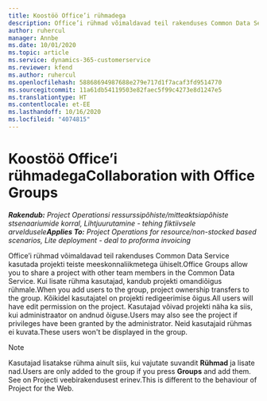 ```yaml
---
title: Koostöö Office’i rühmadega
description: Office’i rühmad võimaldavad teil rakenduses Common Data Service kasutada projekti teiste meeskonnaliikmetega ühiselt.
author: ruhercul
manager: Annbe
ms.date: 10/01/2020
ms.topic: article
ms.service: dynamics-365-customerservice
ms.reviewer: kfend
ms.author: ruhercul
ms.openlocfilehash: 58868694987688e279e717d1f7acaf3fd9514770
ms.sourcegitcommit: 11a61db54119503e82faec5f99c4273e8d1247e5
ms.translationtype: HT
ms.contentlocale: et-EE
ms.lasthandoff: 10/16/2020
ms.locfileid: "4074815"
---
```

# <a name="collaboration-with-office-groups"></a><span data-ttu-id="4a50c-103">Koostöö Office’i rühmadega</span><span class="sxs-lookup"><span data-stu-id="4a50c-103">Collaboration with Office Groups</span></span>

<span data-ttu-id="4a50c-104">_**Rakendub:** Project Operationsi ressurssipõhiste/mitteaktsiapõhiste stsenaariumide korral,  Lihtjuurutamine - tehing fiktiivsele arveldusele_</span><span class="sxs-lookup"><span data-stu-id="4a50c-104">_**Applies To:** Project Operations for resource/non-stocked based scenarios, Lite deployment - deal to proforma invoicing_</span></span>

<span data-ttu-id="4a50c-105">Office’i rühmad võimaldavad teil rakenduses Common Data Service kasutada projekti teiste meeskonnaliikmetega ühiselt.</span><span class="sxs-lookup"><span data-stu-id="4a50c-105">Office Groups allow you to share a project with other team members in the Common Data Service.</span></span> <span data-ttu-id="4a50c-106">Kui lisate rühma kasutajad, kandub projekti omandiõigus rühmale.</span><span class="sxs-lookup"><span data-stu-id="4a50c-106">When you add users to the group, project ownership transfers to the group.</span></span> <span data-ttu-id="4a50c-107">Kõikidel kasutajatel on projekti redigeerimise õigus.</span><span class="sxs-lookup"><span data-stu-id="4a50c-107">All users will have edit permission on the project.</span></span> <span data-ttu-id="4a50c-108">Kasutajad võivad projekti näha ka siis, kui administraator on andnud õiguse.</span><span class="sxs-lookup"><span data-stu-id="4a50c-108">Users may also see the project if privileges have been granted by the administrator.</span></span> <span data-ttu-id="4a50c-109">Neid kasutajaid rühmas ei kuvata.</span><span class="sxs-lookup"><span data-stu-id="4a50c-109">These users won't be displayed in the group.</span></span>

> [!NOTE] 
> <span data-ttu-id="4a50c-110">Kasutajad lisatakse rühma ainult siis, kui vajutate suvandit **Rühmad** ja lisate nad.</span><span class="sxs-lookup"><span data-stu-id="4a50c-110">Users are only added to the group if you press **Groups** and add them.</span></span> <span data-ttu-id="4a50c-111">See on Projecti veebirakendusest erinev.</span><span class="sxs-lookup"><span data-stu-id="4a50c-111">This is different to the behaviour of Project for the Web.</span></span> 


